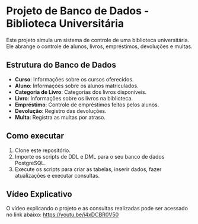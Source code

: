 # Projeto de Banco de Dados - Biblioteca Universitária

Este projeto simula um sistema de controle de uma biblioteca universitária. Ele abrange o controle de alunos, livros, empréstimos, devoluções e multas. 

## Estrutura do Banco de Dados
- **Curso**: Informações sobre os cursos oferecidos.
- **Aluno**: Informações sobre os alunos matriculados.
- **Categoria de Livro**: Categorias dos livros disponíveis.
- **Livro**: Informações sobre os livros na biblioteca.
- **Empréstimo**: Controle de empréstimos feitos pelos alunos.
- **Devolução**: Registro das devoluções.
- **Multa**: Registra as multas por atraso.

## Como executar
1. Clone este repositório.
2. Importe os scripts de DDL e DML para o seu banco de dados PostgreSQL.
3. Execute os scripts para criar as tabelas, inserir dados, fazer atualizações e executar consultas.

## Vídeo Explicativo
O vídeo explicando o projeto e as consultas realizadas pode ser acessado no link abaixo:
https://youtu.be/i4xDCBR0V50
